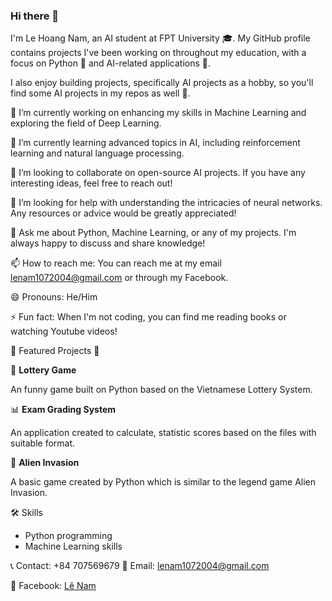### Hi there 👋

I'm Le Hoang Nam, an AI student at FPT University 🎓. My GitHub profile contains projects I've been working on throughout my education, with a focus on Python 🐍 and AI-related applications 🤖.

I also enjoy building projects, specifically AI projects as a hobby, so you'll find some AI projects in my repos as well 🧠.

🔭 I’m currently working on enhancing my skills in Machine Learning and exploring the field of Deep Learning.

🌱 I’m currently learning advanced topics in AI, including reinforcement learning and natural language processing.

👯 I’m looking to collaborate on open-source AI projects. If you have any interesting ideas, feel free to reach out!

🤔 I’m looking for help with understanding the intricacies of neural networks. Any resources or advice would be greatly appreciated!

💬 Ask me about Python, Machine Learning, or any of my projects. I'm always happy to discuss and share knowledge!

📫 How to reach me: You can reach me at my email lenam1072004@gmail.com or through my Facebook.

😄 Pronouns: He/Him

⚡ Fun fact: When I'm not coding, you can find me reading books or watching Youtube videos!

🌟 Featured Projects 🌟

🎲 **Lottery Game** 

An funny game built on Python based on the Vietnamese Lottery System.

📊 **Exam Grading System**

An application created to calculate, statistic scores based on the files with suitable format.

👾 **Alien Invasion** 

A basic game created by Python which is similar to the legend game Alien Invasion.

🛠️ Skills 
- Python programming
- Machine Learning skills

📞 Contact: +84 707569679
📧 Email: lenam1072004@gmail.com

📘 Facebook: [Lê Nam](https://www.facebook.com/hoangnem2005/)
